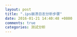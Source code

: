 ```yaml
---
layout: post
title: ".ips崩溃日志分析步骤"
date: 2016-01-21 14:40:48 +0800
comments: true
categories: 测试分析
---
```


